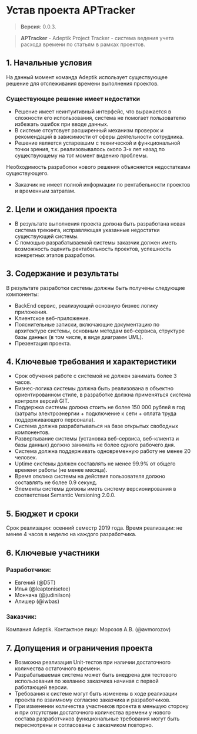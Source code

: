 # Устав проекта APTracker
> **Версия**: 0.0.3.

> **APTracker** - Adeptik Project Tracker - система ведения учета расхода времени по статьям в рамках проектов.
## 1. Начальные условия
На данный момент команда Adeptik использует существующее решение для отслеживания времени выполнения проектов. 
### Существующее решение имеет недостатки
- Решение имеет неинтуитивный интерфейс, что выражается в сложности его использования, система не помогает пользователю избежать ошибок при вводе данных.
- В системе отсутсвует расширенный механизм проверок и рекомендаций в зависимости от сферы деятельности сотрудника.
- Решение является устаревшим с технической и функциональной точки зрения, т.к. реализовывалось около 3-х лет назад по существующему на тот момент видению проблемы.

Необходимость разработки нового решения объясняется недостатками существующего.
- Заказчик не имеет полной информации по рентабельности проектов и временным затратам.

## 2. Цели и ожидания проекта
- В результате выполнения проекта должна быть разработана новая система трекинга, исправляющая указанные недостатки существующей системы.
- С помощью разрабатываемой системы заказчик должен иметь возможность оценить рентабельность проектов, успешность конкретных этапов разработки.

## 3. Содержание и результаты
В результате разработки системы должны быть получены следующие компоненты:
- BackEnd сервис, реализующий основную бизнес логику приложения.
- Клиентское веб-приложение.
- Пояснительные записки, включающие документацию по архитектуре системы, основным методам веб-сервиса, структуре базы данных (в том числе, в виде диаграмм UML).
- Презентация проекта.

## 4. Ключевые требования и характеристики 
- Срок обучения работе с системой не должен занимать более 3 часов.
- Бизнес-логика системы должна быть реализована в объектно ориентированном стиле, в разработке должна применяться система контроля версий GIT.
- Поддержка системы должна стоить не более 150 000 рублей в год (затраты электроэнергии + подключение к сети + оплата труда поддерживающего персонала).
- Система должна разрабатываться на базе открытых свободных компонентов.
- Развертывание системы (установка веб-сервиса, веб-клиента и базы данных) должно занимать не более одного рабочего дня.
- Система должна поддерживать одновременную работу не менее 20 человек.
- Uptime системы должен составлять не менее 99.9% от общего времени работы (не менее месяца).
- Время отклика системы на действия пользователя должно составлять не более 0.9 секунд.
- Элементы системы должны иметь систему версионирования в соответствии Semantic Versioning 2.0.0.

## 5. Бюджет и сроки
Срок реализации: осенний семестр 2019 года. 
Время реализации: не менее 4 часов в неделю на каждого разработчика.

## 6. Ключевые участники
### Разработчики:
- Евгений (@D5T)
- Илья (@leaptonisetee)
- Мончача (@judinilson)
- Алишер (@iwbas)

### Заказчик:
Компания Adeptik.
Контактное лицо: Морозов А.В. (@avmorozov)

## 7. Допущения и ограничения проекта
- Возможна реализация Unit-тестов при наличии достаточного количества остаточного времени.
- Разрабатываемая система может быть внедрена для тестового использования по желанию заказчика начиная с первой работающей версии.
- Требования к системе могут быть изменены в ходе реализации проекта по взаимному согласию заказчика и разработчиков.
- При изменении количества участников проекта в меньшую сторону и при отсутствии достаточного количества времени у нового состава разработчиков функциональные требования могут быть пересмотрены и согласованы с заказчиком повторно.
